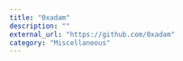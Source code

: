 ```yaml
---
title: "0xadam"
description: ""
external_url: "https://github.com/0xadam"
category: "Miscellaneous"
---
```

